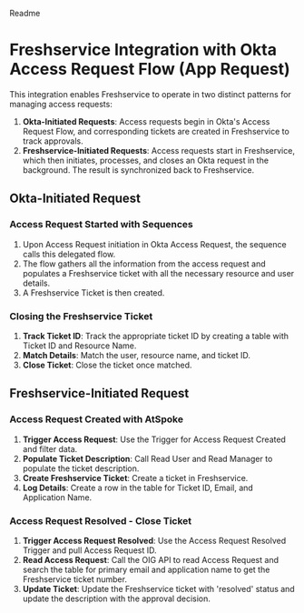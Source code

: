 Readme

# Freshservice Integration with Okta Access Request Flow (App Request)

This integration enables Freshservice to operate in two distinct patterns for managing access requests:

1. **Okta-Initiated Requests**: Access requests begin in Okta's Access Request Flow, and corresponding tickets are created in Freshservice to track approvals.
2. **Freshservice-Initiated Requests**: Access requests start in Freshservice, which then initiates, processes, and closes an Okta request in the background. The result is synchronized back to Freshservice.

## Okta-Initiated Request

### Access Request Started with Sequences

1. Upon Access Request initiation in Okta Access Request, the sequence calls this delegated flow.
2. The flow gathers all the information from the access request and populates a Freshservice ticket with all the necessary resource and user details.
3. A Freshservice Ticket is then created.

### Closing the Freshservice Ticket

1. **Track Ticket ID**: Track the appropriate ticket ID by creating a table with Ticket ID and Resource Name.
2. **Match Details**: Match the user, resource name, and ticket ID.
3. **Close Ticket**: Close the ticket once matched.

## Freshservice-Initiated Request

### Access Request Created with AtSpoke

1. **Trigger Access Request**: Use the Trigger for Access Request Created and filter data.
2. **Populate Ticket Description**: Call Read User and Read Manager to populate the ticket description.
3. **Create Freshservice Ticket**: Create a ticket in Freshservice.
4. **Log Details**: Create a row in the table for Ticket ID, Email, and Application Name.

### Access Request Resolved - Close Ticket

1. **Trigger Access Request Resolved**: Use the Access Request Resolved Trigger and pull Access Request ID.
2. **Read Access Request**: Call the OIG API to read Access Request and search the table for primary email and application name to get the Freshservice ticket number.
3. **Update Ticket**: Update the Freshservice ticket with 'resolved' status and update the description with the approval decision.

